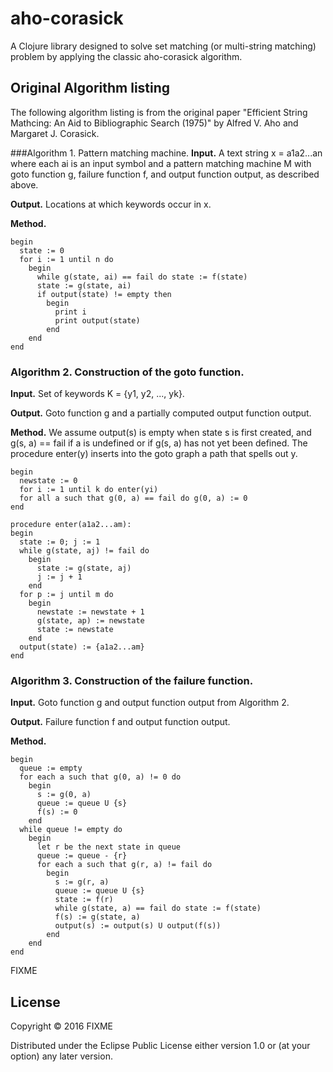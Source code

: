 # aho-corasick

A Clojure library designed to solve set matching (or multi-string matching) problem by applying the classic aho-corasick algorithm.

## Original Algorithm listing

The following algorithm listing is from the original paper "Efficient String Mathcing: An Aid to Bibliographic Search (1975)" by Alfred V. Aho and Margaret J. Corasick.

###Algorithm 1. Pattern matching machine.
__Input.__ A text string x = a1a2...an where each ai is an input symbol and a pattern matching machine M with goto function g, failure function f, and output function output, as described above.

__Output.__ Locations at which keywords occur in x.

__Method.__
```
begin
  state := 0
  for i := 1 until n do
    begin
      while g(state, ai) == fail do state := f(state)
      state := g(state, ai)
      if output(state) != empty then
        begin
          print i
          print output(state)
        end
    end
end
```

### Algorithm 2. Construction of the goto function.
__Input.__ Set of keywords K = {y1, y2, ..., yk}.

__Output.__ Goto function g and a partially computed output function output.

__Method.__ We assume output(s) is empty when state s is first created, and g(s, a) == fail if a is undefined or if g(s, a) has not yet been defined. The procedure enter(y) inserts into the goto graph a path that spells out y.
```
begin
  newstate := 0
  for i := 1 until k do enter(yi)
  for all a such that g(0, a) == fail do g(0, a) := 0
end

procedure enter(a1a2...am):
begin
  state := 0; j := 1
  while g(state, aj) != fail do
    begin
      state := g(state, aj)
      j := j + 1
    end
  for p := j until m do
    begin
      newstate := newstate + 1
      g(state, ap) := newstate
      state := newstate
    end
  output(state) := {a1a2...am}
end
```

### Algorithm 3. Construction of the failure function.
__Input.__ Goto function g and output function output from Algorithm 2.

__Output.__ Failure function f and output function output.

__Method.__
```
begin
  queue := empty
  for each a such that g(0, a) != 0 do
    begin
      s := g(0, a)
      queue := queue U {s}
      f(s) := 0
    end
  while queue != empty do
    begin
      let r be the next state in queue
      queue := queue - {r}
      for each a such that g(r, a) != fail do
        begin
          s := g(r, a)
          queue := queue U {s}
          state := f(r)
          while g(state, a) == fail do state := f(state)
          f(s) := g(state, a)
          output(s) := output(s) U output(f(s))
        end
    end
end
```
FIXME

## License

Copyright © 2016 FIXME

Distributed under the Eclipse Public License either version 1.0 or (at
your option) any later version.
